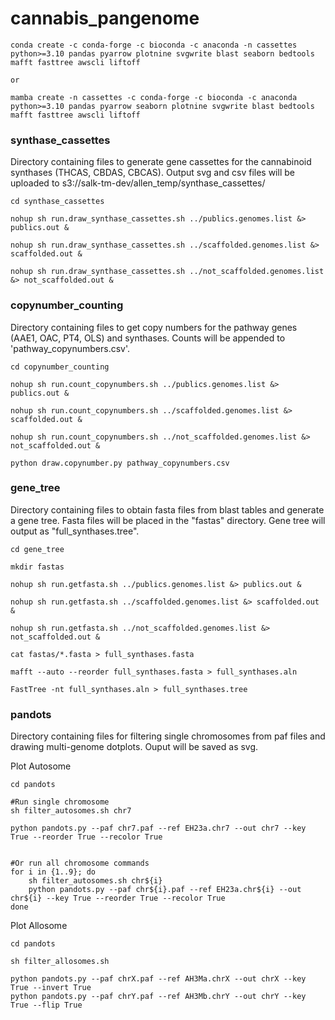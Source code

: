 # cannabis_pangenome
```
conda create -c conda-forge -c bioconda -c anaconda -n cassettes python>=3.10 pandas pyarrow plotnine svgwrite blast seaborn bedtools mafft fasttree awscli liftoff

or

mamba create -n cassettes -c conda-forge -c bioconda -c anaconda python>=3.10 pandas pyarrow seaborn plotnine svgwrite blast bedtools mafft fasttree awscli liftoff
```

### synthase_cassettes
Directory containing files to generate gene cassettes for the cannabinoid synthases (THCAS, CBDAS, CBCAS).
Output svg and csv files will be uploaded to s3://salk-tm-dev/allen_temp/synthase_cassettes/
```
cd synthase_cassettes

nohup sh run.draw_synthase_cassettes.sh ../publics.genomes.list &> publics.out &

nohup sh run.draw_synthase_cassettes.sh ../scaffolded.genomes.list &> scaffolded.out &

nohup sh run.draw_synthase_cassettes.sh ../not_scaffolded.genomes.list &> not_scaffolded.out &
```

### copynumber_counting
Directory containing files to get copy numbers for the pathway genes (AAE1, OAC, PT4, OLS) and synthases.
Counts will be appended to 'pathway_copynumbers.csv'.
```
cd copynumber_counting

nohup sh run.count_copynumbers.sh ../publics.genomes.list &> publics.out &

nohup sh run.count_copynumbers.sh ../scaffolded.genomes.list &> scaffolded.out &

nohup sh run.count_copynumbers.sh ../not_scaffolded.genomes.list &> not_scaffolded.out &

python draw.copynumber.py pathway_copynumbers.csv
```

### gene_tree
Directory containing files to obtain fasta files from blast tables and generate a gene tree.
Fasta files will be placed in the "fastas" directory. Gene tree will output as "full_synthases.tree".
```
cd gene_tree

mkdir fastas

nohup sh run.getfasta.sh ../publics.genomes.list &> publics.out &

nohup sh run.getfasta.sh ../scaffolded.genomes.list &> scaffolded.out &

nohup sh run.getfasta.sh ../not_scaffolded.genomes.list &> not_scaffolded.out &

cat fastas/*.fasta > full_synthases.fasta

mafft --auto --reorder full_synthases.fasta > full_synthases.aln

FastTree -nt full_synthases.aln > full_synthases.tree
```

### pandots
Directory containing files for filtering single chromosomes from paf files and drawing multi-genome dotplots.
Ouput will be saved as svg.

Plot Autosome
```
cd pandots

#Run single chromosome
sh filter_autosomes.sh chr7

python pandots.py --paf chr7.paf --ref EH23a.chr7 --out chr7 --key True --reorder True --recolor True


#Or run all chromosome commands
for i in {1..9}; do
    sh filter_autosomes.sh chr${i}
    python pandots.py --paf chr${i}.paf --ref EH23a.chr${i} --out chr${i} --key True --reorder True --recolor True
done
```

Plot Allosome
```
cd pandots

sh filter_allosomes.sh

python pandots.py --paf chrX.paf --ref AH3Ma.chrX --out chrX --key True --invert True
python pandots.py --paf chrY.paf --ref AH3Mb.chrY --out chrY --key True --flip True
```